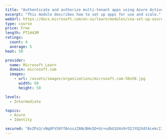 ```yaml
---
title: "Authenticate and authorize multi-tenant apps using Azure Active Directory (Azure AD)"
excerpt: "This module describes how to set up apps for use and scale."
webUrl: https://docs.microsoft.com/en-us/learn/modules/cna-set-up-azure-ad-use-scale/
type: course
price: Free
length: PT1H43M
ratings:
  count: 4
  average: 5
heat: 50

provider:
  name: Microsoft Learn
  domain: microsoft.com
  images:
    - url: /assets/images/organizations/microsoft.com-50x50.jpg
      width: 50
      height: 50

levels:
  - Intermediate

topics:
  - Azure
  - Identity

secured: "BxZPa3/vNq8FVS8YfAnsszZANcBHx5D+Uc+udbG1UXn9rOIJYQ2XdtAcekcIIJIoYgDne34auM5ONtfz5j+5NgaYV2uVfzqWKNqotKpaIljytK4K3AxQFs5CmtXmiwJsoSdhVoiCLu0vw9NjX3P8E6VO6RNXOd6Bbt2n38hMW3Ckf4MCY+aNpapE0ncATGO1/rJOnAXa2FI4MyayLFKFx5zyqY7WFLYTB6D+PyXcGtkZVAZL87C6F5eDwy2+qFOzdQTnPQz1JBVfXc36ph9giLUD7LMELDJV0CWVJjQ8kdNKXs74+ATT7feu0wfPoE+bEpQIszAdu7h6YnxFtxCvpnl3P3lA+dYTJG6aDV2teiPw792FCetVTr2GEqpO+fCWli70gDrHgzB7bEyf8MxIhqUVSN8vVjTzscgW1I3Jb60=;N4j3W0VDrQw+grFss4kS3w=="
---
```


